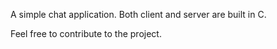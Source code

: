 A simple chat application. Both client and server are built in C.

Feel free to contribute to the project.
